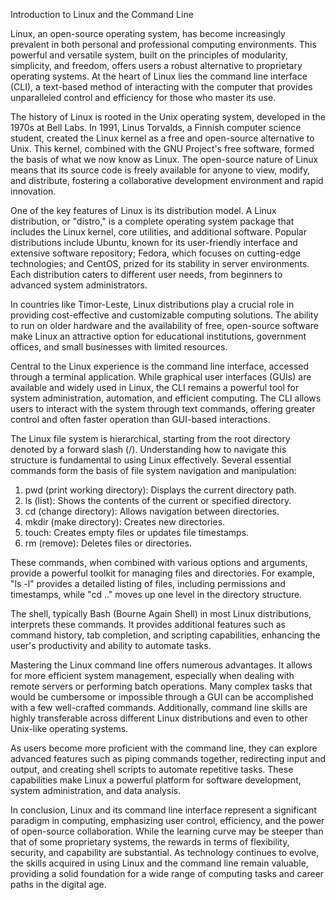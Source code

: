 Introduction to Linux and the Command Line

Linux, an open-source operating system, has become increasingly prevalent in both personal and professional computing environments. This powerful and versatile system, built on the principles of modularity, simplicity, and freedom, offers users a robust alternative to proprietary operating systems. At the heart of Linux lies the command line interface (CLI), a text-based method of interacting with the computer that provides unparalleled control and efficiency for those who master its use.

The history of Linux is rooted in the Unix operating system, developed in the 1970s at Bell Labs. In 1991, Linus Torvalds, a Finnish computer science student, created the Linux kernel as a free and open-source alternative to Unix. This kernel, combined with the GNU Project's free software, formed the basis of what we now know as Linux. The open-source nature of Linux means that its source code is freely available for anyone to view, modify, and distribute, fostering a collaborative development environment and rapid innovation.

One of the key features of Linux is its distribution model. A Linux distribution, or "distro," is a complete operating system package that includes the Linux kernel, core utilities, and additional software. Popular distributions include Ubuntu, known for its user-friendly interface and extensive software repository; Fedora, which focuses on cutting-edge technologies; and CentOS, prized for its stability in server environments. Each distribution caters to different user needs, from beginners to advanced system administrators.

In countries like Timor-Leste, Linux distributions play a crucial role in providing cost-effective and customizable computing solutions. The ability to run on older hardware and the availability of free, open-source software make Linux an attractive option for educational institutions, government offices, and small businesses with limited resources.

Central to the Linux experience is the command line interface, accessed through a terminal application. While graphical user interfaces (GUIs) are available and widely used in Linux, the CLI remains a powerful tool for system administration, automation, and efficient computing. The CLI allows users to interact with the system through text commands, offering greater control and often faster operation than GUI-based interactions.

The Linux file system is hierarchical, starting from the root directory denoted by a forward slash (/). Understanding how to navigate this structure is fundamental to using Linux effectively. Several essential commands form the basis of file system navigation and manipulation:

1. pwd (print working directory): Displays the current directory path.
2. ls (list): Shows the contents of the current or specified directory.
3. cd (change directory): Allows navigation between directories.
4. mkdir (make directory): Creates new directories.
5. touch: Creates empty files or updates file timestamps.
6. rm (remove): Deletes files or directories.

These commands, when combined with various options and arguments, provide a powerful toolkit for managing files and directories. For example, "ls -l" provides a detailed listing of files, including permissions and timestamps, while "cd .." moves up one level in the directory structure.

The shell, typically Bash (Bourne Again Shell) in most Linux distributions, interprets these commands. It provides additional features such as command history, tab completion, and scripting capabilities, enhancing the user's productivity and ability to automate tasks.

Mastering the Linux command line offers numerous advantages. It allows for more efficient system management, especially when dealing with remote servers or performing batch operations. Many complex tasks that would be cumbersome or impossible through a GUI can be accomplished with a few well-crafted commands. Additionally, command line skills are highly transferable across different Linux distributions and even to other Unix-like operating systems.

As users become more proficient with the command line, they can explore advanced features such as piping commands together, redirecting input and output, and creating shell scripts to automate repetitive tasks. These capabilities make Linux a powerful platform for software development, system administration, and data analysis.

In conclusion, Linux and its command line interface represent a significant paradigm in computing, emphasizing user control, efficiency, and the power of open-source collaboration. While the learning curve may be steeper than that of some proprietary systems, the rewards in terms of flexibility, security, and capability are substantial. As technology continues to evolve, the skills acquired in using Linux and the command line remain valuable, providing a solid foundation for a wide range of computing tasks and career paths in the digital age.